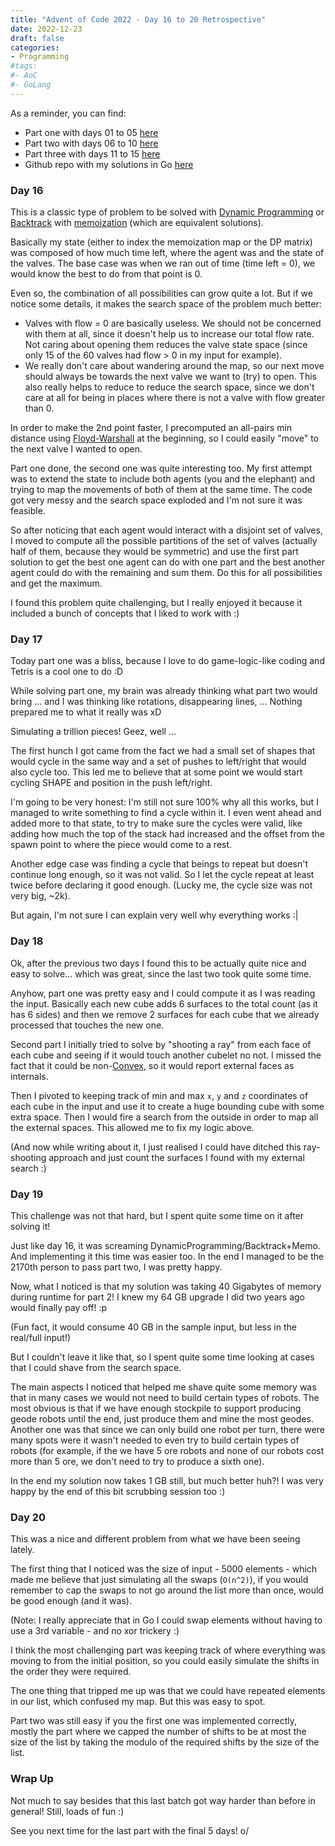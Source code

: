```yaml
---
title: "Advent of Code 2022 - Day 16 to 20 Retrospective"
date: 2022-12-23
draft: false
categories:
- Programming
#tags:
#- AoC
#- GoLang
---
```


As a reminder, you can find:
  - Part one with days 01 to 05 [here](/posts/2022/12/07/advent-of-code-2022-day-01-to-05-retrospective/)
  - Part two with days 06 to 10 [here](/posts/2022/12/11/advent-of-code-2022-day-06-to-10-retrospective/)
  - Part three with days 11 to 15 [here](/posts/2022/12/16/advent-of-code-2022-day-11-to-15-retrospective/)
  - Github repo with my solutions in Go [here](https://github.com/brunobuss/adventofcode-2022-go)
  
### Day 16

This is a classic type of problem to be solved with [Dynamic Programming](https://en.wikipedia.org/wiki/Dynamic_programming)
or [Backtrack](https://en.wikipedia.org/wiki/BackTrack) with [memoization](https://en.wikipedia.org/wiki/Memoization)
(which are equivalent solutions).

Basically my state (either to index the memoization map or the DP matrix) was composed of how much time left,
where the agent was and the state of the valves. The base case was when we ran out of time (time left = 0), we
would know the best to do from that point is 0.

Even so, the combination of all possibilities can grow quite a lot. But if we notice some details, it makes the
search space of the problem much better:
  - Valves with flow = 0 are basically useless. We should not be concerned with them at all, since it doesn't
    help us to increase our total flow rate. Not caring about opening them reduces the valve state space (since
	only 15 of the 60 valves had flow > 0 in my input for example).
  - We really don't care about wandering around the map, so our next move should always be towards the next valve
    we want to (try) to open. This also really helps to reduce to reduce the search space, since we don't care
	at all for being in places where there is not a valve with flow greater than 0.
	
In order to make the 2nd point faster, I precomputed an all-pairs min distance using
[Floyd-Warshall](https://en.wikipedia.org/wiki/Floyd%E2%80%93Warshall_algorithm) at the beginning, so I could easily
"move" to the next valve I wanted to open.

Part one done, the second one was quite interesting too. My first attempt was to extend the state to include both
agents (you and the elephant) and trying to map the movements of both of them at the same time. The code got very
messy and the search space exploded and I'm not sure it was feasible.

So after noticing that each agent would interact with a disjoint set of valves, I moved to compute all the possible
partitions of the set of valves (actually half of them, because they would be symmetric) and use the first part solution
to get the best one agent can do with one part and the best another agent could do with the remaining and sum them.
Do this for all possibilities and get the maximum.

I found this problem quite challenging, but I really enjoyed it because it included a bunch of concepts that I liked to
work with :)

### Day 17

Today part one was a bliss, because I love to do game-logic-like coding and Tetris is a cool one to do :D

While solving part one, my brain was already thinking what part two would bring ... and I was thinking like
rotations, disappearing lines, ... Nothing prepared me to what it really was xD

Simulating a trillion pieces! Geez, well ...

The first hunch I got came from the fact we had a small set of shapes that would cycle in the same way and a
set of pushes to left/right that would also cycle too. This led me to believe that at some point we would start
cycling SHAPE and position in the push left/right.

I'm going to be very honest: I'm still not sure 100% why all this works, but I managed to write something to find
a cycle within it. I even went ahead and added more to that state, to try to make sure the cycles were valid, like
adding how much the top of the stack had increased and the offset from the spawn point to where the piece would come
to a rest.

Another edge case was finding a cycle that beings to repeat but doesn't continue long enough, so it was not valid.
So I let the cycle repeat at least twice before declaring it good enough. (Lucky me, the cycle size was not very big,
~2k).

But again, I'm not sure I can explain very well why everything works :|

### Day 18

Ok, after the previous two days I found this to be actually quite nice and easy to solve... which was great, since
the last two took quite some time.

Anyhow, part one was pretty easy and I could compute it as I was reading the input. Basically each new cube adds 6
surfaces to the total count (as it has 6 sides) and then we remove 2 surfaces for each cube that we already processed
that touches the new one.

Second part I initially tried to solve by "shooting a ray" from each face of each cube and seeing if it would touch
another cubelet no not. I missed the fact that it could be non-[Convex](https://en.wikipedia.org/wiki/Convex_polygon),
so it would report external faces as internals.

Then I pivoted to keeping track of min and max `x`, `y` and `z` coordinates of each cube in the input and use it
to create a huge bounding cube with some extra space. Then I would fire a search from the outside in order to map all the
external spaces. This allowed me to fix my logic above.

(And now while writing about it, I just realised I could have ditched this ray-shooting approach and just count the surfaces
I found with my external search :)

### Day 19

This challenge was not that hard, but I spent quite some time on it after solving it!

Just like day 16, it was screaming DynamicProgramming/Backtrack+Memo. And implementing it this time was easier too.
In the end I managed to be the 2170th person to pass part two, I was pretty happy.

Now, what I noticed is that my solution was taking 40 Gigabytes of memory during runtime for part 2!
I knew my 64 GB upgrade I did two years ago would finally pay off! :p

(Fun fact, it would consume 40 GB in the sample input, but less in the real/full input!)

But I couldn't leave it like that, so I spent quite some time looking at cases that I could shave from the search space.

The main aspects I noticed that helped me shave quite some memory was that in many cases we would not need to build certain
types of robots. The most obvious is that if we have enough stockpile to support producing geode robots until the end, just
produce them and mine the most geodes. Another one was that since we can only build one robot per turn, there were many spots
were it wasn't needed to even try to build certain types of robots (for example, if the we have 5 ore robots and none of our
robots cost more than 5 ore, we don't need to try to produce a sixth one).

In the end my solution now takes 1 GB still, but much better huh?! I was very happy by the end of this bit scrubbing session too :)

### Day 20

This was a nice and different problem from what we have been seeing lately.

The first thing that I noticed was the size of input - 5000 elements - which made me believe that just simulating all the swaps
(`O(n^2)`), if you would remember to cap the swaps to not go around the list more than once, would be good enough (and it was).

(Note: I really appreciate that in Go I could swap elements without having to use a 3rd variable - and no xor trickery :)

I think the most challenging part was keeping track of where everything was moving to from the initial position, so you could
easily simulate the shifts in the order they were required.

The one thing that tripped me up was that we could have repeated elements in our list, which confused my map. But this was easy to spot.

Part two was still easy if you the first one was implemented correctly, mostly the part where we capped the number of shifts to be at
most the size of the list by taking the modulo of the required shifts by the size of the list.

### Wrap Up

Not much to say besides that this last batch got way harder than before in general! Still, loads of fun :)

See you next time for the last part with the final 5 days! o/

